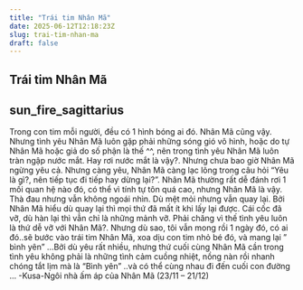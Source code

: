 ```yaml
---
title: "Trái tim Nhân Mã"
date: 2025-06-12T12:18:23Z
slug: trai-tim-nhan-ma
draft: false
---
```


## Trái tim Nhân Mã

## sun_fire_sagittarius

Trong con tim mỗi người, đều có 1 hình bóng ai đó. Nhân Mã cũng vậy. Nhưng tình yêu Nhân Mã luôn gặp phải những sóng gió vô hình, hoặc do tự Nhân Mã hoặc giả do số phận là thế ^^, nên trong tình yêu Nhân Mã luôn tràn ngập nước mắt.
Hay rơi nước mắt là vậy?. Nhưng chưa bao giờ Nhân Mã ngừng yêu cả. Nhưng càng yêu, Nhân Mã càng lạc lõng trong câu hỏi “Yêu là gì?, nên tiếp tục đi tiếp hay dừng lại?”.
Nhân Mã thường rất dễ đánh rơi 1 mối quan hệ nào đó, có thể vì tính tự tôn quá cao, nhưng Nhân Mã là vậy. Thà đau nhưng vẫn không ngoái nhìn. Dù mệt mỏi nhưng vẫn quay lại. Bởi Nhân Mã hiểu dù quay lại thì mọi thứ đã mất ít khi lấy lại được. Cái cốc đã vỡ, dù hàn lại thì vẫn chỉ là những mảnh vỡ.
Phải chăng vì thế tình yêu luôn là thứ dễ vỡ với Nhân Mã?.
Nhưng dù sao, tôi vẫn mong rồi 1 ngày đó, có ai đó..sẽ bước vào trái tim Nhân Mã, xoa dịu con tim nhỏ bé đó, và mang lại ” bình yên” …Bởi dù yêu rất nhiều, nhưng thứ cuối cùng Nhân Mã cần trong tình yêu không phải là những tình cảm cuồng nhiệt, nồng nàn rồi nhanh chóng tắt lịm mà là “Bình yên” ..và có thể cùng nhau đi đến cuối con đường …
-Kusa-Ngôi nhà ấm áp của Nhân Mã (23/11 – 21/12)